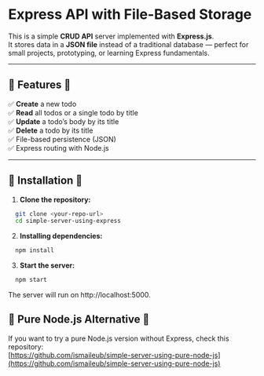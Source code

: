 # Express API with File-Based Storage

This is a simple **CRUD API** server implemented with **Express.js**.  
It stores data in a **JSON file** instead of a traditional database — perfect for small projects, prototyping, or learning Express fundamentals.

---

## 🔹 Features 🔹

✅ **Create** a new todo  
✅ **Read** all todos or a single todo by title  
✅ **Update** a todo’s body by its title  
✅ **Delete** a todo by its title  
✅ File-based persistence (JSON)  
✅ Express routing with Node.js

---

## 🔹 Installation 🔹

1. **Clone the repository:**

```bash
  git clone <your-repo-url>
  cd simple-server-using-express
```
2. **Installing dependencies:**

```bash
  npm install
```
3. **Start the server:**
   
```bash
  npm start
```
The server will run on http://localhost:5000.

## 🔹 Pure Node.js Alternative 🔹

If you want to try a pure Node.js version without Express, check this repository:  
[https://github.com/ismaileub/simple-server-using-pure-node-js](https://github.com/ismaileub/simple-server-using-pure-node-js)


